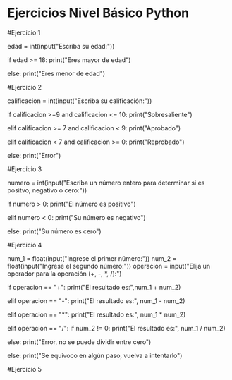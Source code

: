 # Ejercicios Nivel Básico Python

#Ejercicio 1

edad = int(input("Escriba su edad:"))

if edad >= 18:
   print("Eres mayor de edad")

else:
   print("Eres menor de edad")


#Ejercicio 2

calificacion = int(input("Escriba su calificación:"))

if calificacion >=9 and calificacion <= 10:
  print("Sobresaliente")

elif calificacion >= 7 and calificacion < 9:
  print("Aprobado")

elif calificacion < 7 and calificacion >= 0:
  print("Reprobado")

else:
  print("Error")


#Ejercicio 3

numero = int(input("Escriba un número entero para determinar si es positvo, negativo o cero:"))

if numero > 0:
  print("El número es positivo")

elif numero < 0:
  print("Su número es negativo")

else:
  print("Su número es cero")


#Ejercicio 4

num_1 = float(input("Ingrese el primer número:"))
num_2 = float(input("Ingrese el segundo número:"))
operacion = input("Elija un operador para la operación (+, -, *, /):")

if operacion == "+":
  print("El resultado es:",num_1 + num_2)

elif operacion == "-":
  print("El resultado es:", num_1 - num_2)

elif operacion == "*":
  print("El resultado es:", num_1 * num_2)

elif operacion == "/":
  if num_2 != 0:
    print("El resultado es:", num_1 / num_2)

  else:
    print("Error, no se puede dividir entre cero")

else:
  print("Se equivoco en algún paso, vuelva a intentarlo")

#Ejercicio 5

